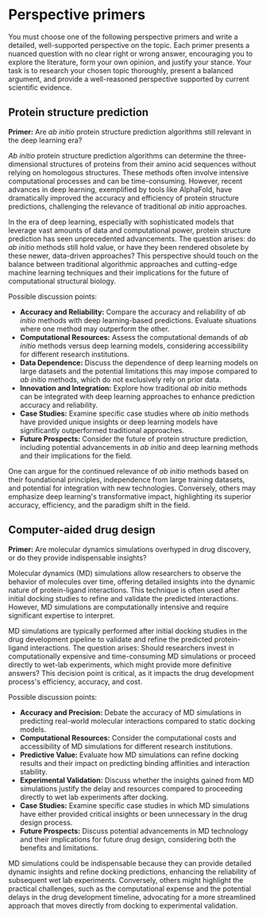 # Perspective primers

You must choose one of the following perspective primers and write a detailed, well-supported perspective on the topic.
Each primer presents a nuanced question with no clear right or wrong answer, encouraging you to explore the literature, form your own opinion, and justify your stance.
Your task is to research your chosen topic thoroughly, present a balanced argument, and provide a well-reasoned perspective supported by current scientific evidence.

## Protein structure prediction

**Primer:** Are *ab initio* protein structure prediction algorithms still relevant in the deep learning era?

*Ab initio* protein structure prediction algorithms can determine the three-dimensional structures of proteins from their amino acid sequences without relying on homologous structures.
These methods often involve intensive computational processes and can be time-consuming.
However, recent advances in deep learning, exemplified by tools like AlphaFold, have dramatically improved the accuracy and efficiency of protein structure predictions, challenging the relevance of traditional *ab initio* approaches.

In the era of deep learning, especially with sophisticated models that leverage vast amounts of data and computational power, protein structure prediction has seen unprecedented advancements.
The question arises: do *ab initio* methods still hold value, or have they been rendered obsolete by these newer, data-driven approaches?
This perspective should touch on the balance between traditional algorithmic approaches and cutting-edge machine learning techniques and their implications for the future of computational structural biology.

Possible discussion points:

-   **Accuracy and Reliability:** Compare the accuracy and reliability of *ab initio* methods with deep learning-based predictions.
 Evaluate situations where one method may outperform the other.
-   **Computational Resources:** Assess the computational demands of *ab initio* methods versus deep learning models, considering accessibility for different research institutions.
-   **Data Dependence:** Discuss the dependence of deep learning models on large datasets and the potential limitations this may impose compared to *ab initio* methods, which do not exclusively rely on prior data.
-   **Innovation and Integration:** Explore how traditional *ab initio* methods can be integrated with deep learning approaches to enhance prediction accuracy and reliability.
-   **Case Studies:** Examine specific case studies where *ab initio* methods have provided unique insights or deep learning models have significantly outperformed traditional approaches.
-   **Future Prospects:** Consider the future of protein structure prediction, including potential advancements in *ab initio* and deep learning methods and their implications for the field.

One can argue for the continued relevance of *ab initio* methods based on their foundational principles, independence from large training datasets, and potential for integration with new technologies.
Conversely, others may emphasize deep learning's transformative impact, highlighting its superior accuracy, efficiency, and the paradigm shift in the field.
<!--
???+ tip "Example papers"
    Here are some scientific articles to help get you started.

    **Primary**

    -   Abramson, J., Adler, J., Dunger, J., Evans, R., Green, T., Pritzel, A., ... & Jumper, J. M. (2024). Accurate structure prediction of biomolecular interactions with AlphaFold3. *Nature*, 1-3. DOI: [10.1038/s41586-024-07487-w](https://doi.org/10.1038/s41586-024-07487-w)
    -   Baek, M., DiMaio, F., Anishchenko, I., Dauparas, J., Ovchinnikov, S., Lee, G. R., ... & Baker, D. (2021). Accurate prediction of protein structures and interactions using a three-track neural network. *Science, 373*(6557), 871-876. DOI: [10.1126/science.abj8754](https://doi.org/10.1126/science.abj8754)
    -   Zhou, X., Zheng, W., Li, Y., Pearce, R., Zhang, C., Bell, E. W., ... & Zhang, Y. (2022). I-TASSER-MTD: a deep-learning-based platform for multi-domain protein structure and function prediction. *Nature Protocols, 17*(10), 2326-2353. DOI: [10.1038/s41596-022-00728-0](https://doi.org/10.1038/s41596-022-00728-0)

    **Opinion**

    -    Outeiral, C., Nissley, D. A., & Deane, C. M. (2022). Current structure predictors are not learning the physics of protein folding. *Bioinformatics, 38*(7), 1881-1887. DOI: [10.1093/bioinformatics/btab881](https://doi.org/10.1093/bioinformatics/btab881)
    -    Kuhlman, B., & Bradley, P. (2019). Advances in protein structure prediction and design. *Nature reviews molecular cell biology, 20*(11), 681-697. DOI: [10.1038/s41580-019-0163-x](https://doi.org/10.1038/s41580-019-0163-x)
    -    Doga, H., Raubenolt, B., Cumbo, F., Joshi, J., DiFilippo, F. P., Qin, J., ... & Shehab, O. (2024). A perspective on protein structure prediction using quantum computers. Journal of Chemical Theory and Computation, 20(9), 3359-3378. DOI: [10.1021/acs.jctc.4c00067](https://doi.org/10.1021/acs.jctc.4c00067)

    **Reviews**

    -   Huang, B., Kong, L., Wang, C., Ju, F., Zhang, Q., Zhu, J., ... & Bu, D. (2023). Protein structure prediction: challenges, advances, and the shift of research paradigms. *Genomics, Proteomics & Bioinformatics, 21*(5), 913-925. DOI: [10.1016/j.gpb.2022.11.014](https://doi.org/10.1016/j.gpb.2022.11.014)
    -   Bertoline, L. M., Lima, A. N., Krieger, J. E., & Teixeira, S. K. (2023). Before and after AlphaFold2: An overview of protein structure prediction. Frontiers in bioinformatics, 3, 1120370. DOI: [10.3389/fbinf.2023.1120370](https://doi.org/10.3389/fbinf.2023.1120370) -->

## Computer-aided drug design

**Primer:** Are molecular dynamics simulations overhyped in drug discovery, or do they provide indispensable insights?

Molecular dynamics (MD) simulations allow researchers to observe the behavior of molecules over time, offering detailed insights into the dynamic nature of protein-ligand interactions.
This technique is often used after initial docking studies to refine and validate the predicted interactions.
However, MD simulations are computationally intensive and require significant expertise to interpret.

MD simulations are typically performed after initial docking studies in the drug development pipeline to validate and refine the predicted protein-ligand interactions.
The question arises: Should researchers invest in computationally expensive and time-consuming MD simulations or proceed directly to wet-lab experiments, which might provide more definitive answers?
This decision point is critical, as it impacts the drug development process's efficiency, accuracy, and cost.

Possible discussion points:

-   **Accuracy and Precision:** Debate the accuracy of MD simulations in predicting real-world molecular interactions compared to static docking models.
-   **Computational Resources:** Consider the computational costs and accessibility of MD simulations for different research institutions.
-   **Predictive Value:** Evaluate how MD simulations can refine docking results and their impact on predicting binding affinities and interaction stability.
-   **Experimental Validation:** Discuss whether the insights gained from MD simulations justify the delay and resources compared to proceeding directly to wet lab experiments after docking.
-   **Case Studies:** Examine specific case studies in which MD simulations have either provided critical insights or been unnecessary in the drug design process.
-   **Future Prospects:** Discuss potential advancements in MD technology and their implications for future drug design, considering both the benefits and limitations.

MD simulations could be indispensable because they can provide detailed dynamic insights and refine docking predictions, enhancing the reliability of subsequent wet lab experiments.
Conversely, others might highlight the practical challenges, such as the computational expense and the potential delays in the drug development timeline, advocating for a more streamlined approach that moves directly from docking to experimental validation.
<!--
???+ tip "Example papers"
    Here are some scientific articles to help get you started.

    **Primary**

    -   Alibay, I., Magarkar, A., Seeliger, D., & Biggin, P. C. (2022). Evaluating the use of absolute binding free energy in the fragment optimisation process. Communications Chemistry, 5(1), 105. DOI: [10.1038/s42004-022-00721-4](https://doi.org/10.1038/s42004-022-00721-4)
    -   Eberhardt, J., Santos-Martins, D., Tillack, A. F., & Forli, S. (2021). AutoDock Vina 1.2.0: New docking methods, expanded force field, and python bindings. Journal of chemical information and modeling, 61(8), 3891-3898. DOI: [10.1021/acs.jcim.1c00203](https://doi.org/10.1021/acs.jcim.1c00203)
    -   Wan, S., Sinclair, R. C., & Coveney, P. V. (2021). Uncertainty quantification in classical molecular dynamics. Philosophical Transactions of the Royal Society A, 379(2197), 20200082. DOI: [10.1098/rsta.2020.0082](https://doi.org/10.1098/rsta.2020.0082)
    -   Sahakyan, H. (2021). Improving virtual screening results with MM/GBSA and MM/PBSA rescoring. Journal of Computer-Aided Molecular Design, 35(6), 731-736. DOI: [10.1007/s10822-021-00389-3](https://doi.org/10.1007/s10822-021-00389-3)
    -   Lee, T. S., Lin, Z., Allen, B. K., Lin, C., Radak, B. K., Tao, Y., ... & York, D. M. (2020). Improved alchemical free energy calculations with optimized smoothstep softcore potentials. Journal of chemical theory and computation, 16(9), 5512-5525. DOI: [10.1021/acs.jctc.0c00237](https://doi.org/10.1021/acs.jctc.0c00237)

    **Opinion**

    -   Song, L. F., & Merz Jr, K. M. (2020). Evolution of alchemical free energy methods in drug discovery. Journal of Chemical Information and Modeling, 60(11), 5308-5318. DOI: [10.1021/acs.jcim.0c00547](https://doi.org/10.1021/acs.jcim.0c00547)

    **Reviews**

    -   Sabe, V. T., Ntombela, T., Jhamba, L. A., Maguire, G. E., Govender, T., Naicker, T., & Kruger, H. G. (2021). Current trends in computer aided drug design and a highlight of drugs discovered via computational techniques: A review. European Journal of Medicinal Chemistry, 224, 113705. DOI: [10.1016/j.ejmech.2021.113705](https://doi.org/10.1016/j.ejmech.2021.113705)
    -   Bassani, D., & Moro, S. (2023). Past, present, and future perspectives on computer-aided drug design methodologies. Molecules, 28(9), 3906. DOI: [10.3390/molecules28093906](https://doi.org/10.3390/molecules28093906)
    -   Yang, C., Chen, E. A., & Zhang, Y. (2022). Protein–ligand docking in the machine-learning era. Molecules, 27(14), 4568. DOI: [10.3390/molecules27144568](https://doi.org/10.3390/molecules27144568)
    -   Dhakal, A., McKay, C., Tanner, J. J., & Cheng, J. (2022). Artificial intelligence in the prediction of protein–ligand interactions: recent advances and future directions. Briefings in Bioinformatics, 23(1), bbab476. DOI: [10.1093/bib/bbab476](https://doi.org/10.1093/bib/bbab476)
    -   Sadybekov, A. V., & Katritch, V. (2023). Computational approaches streamlining drug discovery. Nature, 616(7958), 673-685. DOI: [10.1038/s41586-023-05905-z](https://doi.org/10.1038/s41586-023-05905-z) -->
